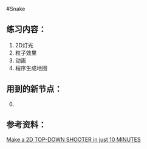 #Snake

## 练习内容：
1. 2D灯光
2. 粒子效果
3. 动画
4. 程序生成地图

## 用到的新节点：
0. 

## 参考资料：

[Make a 2D TOP-DOWN SHOOTER in just 10 MINUTES](https://www.youtube.com/watch?v=HycyFNQfqI0)
